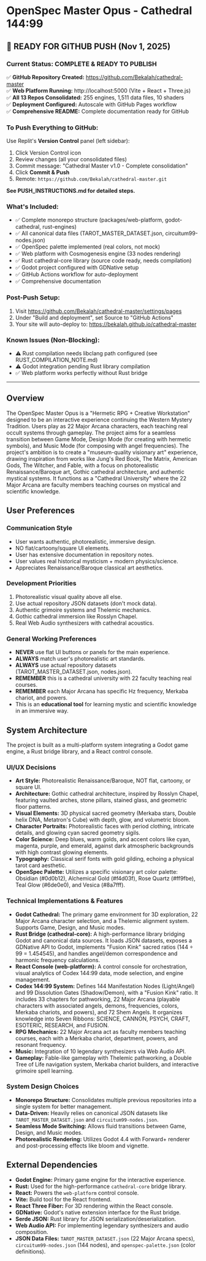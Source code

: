 # OpenSpec Master Opus - Cathedral 144:99

## 🚀 READY FOR GITHUB PUSH (Nov 1, 2025)

### Current Status: COMPLETE & READY TO PUBLISH
✅ **GitHub Repository Created:** https://github.com/Bekalah/cathedral-master  
✅ **Web Platform Running:** http://localhost:5000 (Vite + React + Three.js)  
✅ **All 13 Repos Consolidated:** 255 engines, 1,511 data files, 10 shaders  
✅ **Deployment Configured:** Autoscale with GitHub Pages workflow  
✅ **Comprehensive README:** Complete documentation ready for GitHub  

### To Push Everything to GitHub:
Use Replit's **Version Control** panel (left sidebar):
1. Click Version Control icon
2. Review changes (all your consolidated files)
3. Commit message: "Cathedral Master v1.0 - Complete consolidation"
4. Click **Commit & Push**
5. Remote: `https://github.com/Bekalah/cathedral-master.git`

**See PUSH_INSTRUCTIONS.md for detailed steps.**

### What's Included:
- ✅ Complete monorepo structure (packages/web-platform, godot-cathedral, rust-engines)
- ✅ All canonical data files (TAROT_MASTER_DATASET.json, circuitum99-nodes.json)
- ✅ OpenSpec palette implemented (real colors, not mock)
- ✅ Web platform with Cosmogenesis engine (33 nodes rendering)
- ✅ Rust cathedral-core library (source code ready, needs compilation)
- ✅ Godot project configured with GDNative setup
- ✅ GitHub Actions workflow for auto-deployment
- ✅ Comprehensive documentation

### Post-Push Setup:
1. Visit https://github.com/Bekalah/cathedral-master/settings/pages
2. Under "Build and deployment", set Source to "GitHub Actions"
3. Your site will auto-deploy to: https://bekalah.github.io/cathedral-master

### Known Issues (Non-Blocking):
- ⚠️ Rust compilation needs libclang path configured (see RUST_COMPILATION_NOTE.md)
- ⚠️ Godot integration pending Rust library compilation
- ✅ Web platform works perfectly without Rust bridge

---

## Overview
The OpenSpec Master Opus is a "Hermetic RPG + Creative Workstation" designed to be an interactive experience continuing the Western Mystery Tradition. Users play as 22 Major Arcana characters, each teaching real occult systems through gameplay. The project aims for a seamless transition between Game Mode, Design Mode (for creating with hermetic symbols), and Music Mode (for composing with angel frequencies). The project's ambition is to create a "museum-quality visionary art" experience, drawing inspiration from works like Jung's Red Book, The Matrix, American Gods, The Witcher, and Fable, with a focus on photorealistic Renaissance/Baroque art, Gothic cathedral architecture, and authentic mystical systems. It functions as a "Cathedral University" where the 22 Major Arcana are faculty members teaching courses on mystical and scientific knowledge.

## User Preferences
### Communication Style
- User wants authentic, photorealistic, immersive design.
- NO flat/cartoony/square UI elements.
- User has extensive documentation in repository notes.
- User values real historical mysticism + modern physics/science.
- Appreciates Renaissance/Baroque classical art aesthetics.

### Development Priorities
1. Photorealistic visual quality above all else.
2. Use actual repository JSON datasets (don't mock data).
3. Authentic grimoire systems and Thelemic mechanics.
4. Gothic cathedral immersion like Rosslyn Chapel.
5. Real Web Audio synthesizers with cathedral acoustics.

### General Working Preferences
- **NEVER** use flat UI buttons or panels for the main experience.
- **ALWAYS** match user's photorealistic art standards.
- **ALWAYS** use actual repository datasets (TAROT_MASTER_DATASET.json, nodes.json).
- **REMEMBER** this is a cathedral university with 22 faculty teaching real courses.
- **REMEMBER** each Major Arcana has specific Hz frequency, Merkaba chariot, and powers.
- This is an **educational tool** for learning mystic and scientific knowledge in an immersive way.

## System Architecture
The project is built as a multi-platform system integrating a Godot game engine, a Rust bridge library, and a React control console.

### UI/UX Decisions
- **Art Style:** Photorealistic Renaissance/Baroque, NOT flat, cartoony, or square UI.
- **Architecture:** Gothic cathedral architecture, inspired by Rosslyn Chapel, featuring vaulted arches, stone pillars, stained glass, and geometric floor patterns.
- **Visual Elements:** 3D physical sacred geometry (Merkaba stars, Double helix DNA, Metatron's Cube) with depth, glow, and volumetric bloom.
- **Character Portraits:** Photorealistic faces with period clothing, intricate details, and glowing cyan sacred geometry sigils.
- **Color Science:** Deep blues, warm golds, and accent colors like cyan, magenta, purple, and emerald, against dark atmospheric backgrounds with high contrast glowing elements.
- **Typography:** Classical serif fonts with gold gilding, echoing a physical tarot card aesthetic.
- **OpenSpec Palette:** Utilizes a specific visionary art color palette: Obsidian (#0d0b12), Alchemical Gold (#f4d03f), Rose Quartz (#ff9fbe), Teal Glow (#6de0e0), and Vesica (#8a7fff).

### Technical Implementations & Features
- **Godot Cathedral:** The primary game environment for 3D exploration, 22 Major Arcana character selection, and a Thelemic alignment system. Supports Game, Design, and Music modes.
- **Rust Bridge (cathedral-core):** A high-performance library bridging Godot and canonical data sources. It loads JSON datasets, exposes a GDNative API to Godot, implements "Fusion Kink" sacred ratios (144 ÷ 99 = 1.454545), and handles angel/demon correspondence and harmonic frequency calculations.
- **React Console (web-platform):** A control console for orchestration, visual analytics of Codex 144:99 data, mode selection, and engine management.
- **Codex 144:99 System:** Defines 144 Manifestation Nodes (Light/Angel) and 99 Dissolution Gates (Shadow/Demon), with a "Fusion Kink" ratio. It includes 33 chapters for pathworking, 22 Major Arcana (playable characters with associated angels, demons, frequencies, colors, Merkaba chariots, and powers), and 72 Shem Angels. It organizes knowledge into Seven Ribbons: SCIENCE, CANNON, PSYCH, CRAFT, ESOTERIC, RESEARCH, and FUSION.
- **RPG Mechanics:** 22 Major Arcana act as faculty members teaching courses, each with a Merkaba chariot, department, powers, and resonant frequency.
- **Music:** Integration of 10 legendary synthesizers via Web Audio API.
- **Gameplay:** Fable-like gameplay with Thelemic pathworking, a Double Tree of Life navigation system, Merkaba chariot builders, and interactive grimoire spell learning.

### System Design Choices
- **Monorepo Structure:** Consolidates multiple previous repositories into a single system for better management.
- **Data-Driven:** Heavily relies on canonical JSON datasets like `TAROT_MASTER_DATASET.json` and `circuitum99-nodes.json`.
- **Seamless Mode Switching:** Allows fluid transitions between Game, Design, and Music modes.
- **Photorealistic Rendering:** Utilizes Godot 4.4 with Forward+ renderer and post-processing effects like bloom and vignette.

## External Dependencies
- **Godot Engine:** Primary game engine for the interactive experience.
- **Rust:** Used for the high-performance `cathedral-core` bridge library.
- **React:** Powers the `web-platform` control console.
- **Vite:** Build tool for the React frontend.
- **React Three Fiber:** For 3D rendering within the React console.
- **GDNative:** Godot's native extension interface for the Rust bridge.
- **Serde JSON:** Rust library for JSON serialization/deserialization.
- **Web Audio API:** For implementing legendary synthesizers and audio composition.
- **JSON Data Files:** `TAROT_MASTER_DATASET.json` (22 Major Arcana specs), `circuitum99-nodes.json` (144 nodes), and `openspec-palette.json` (color definitions).